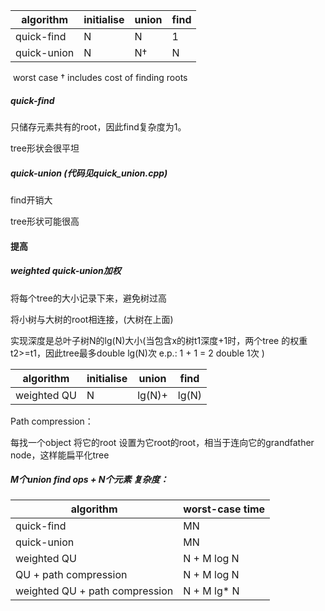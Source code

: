 | algorithm   | initialise | union | find |
| ----------- | ---------- | ----- | ---- |
| quick-find  | N          | N     | 1    |
| quick-union | N          | N†    | N    |

​													worst case				† includes cost of finding roots

##### quick-find 

只储存元素共有的root，因此find复杂度为1。

tree形状会很平坦

##### quick-union (代码见quick_union.cpp)

find开销大

tree形状可能很高

#### 提高

##### weighted quick-union加权

将每个tree的大小记录下来，避免树过高

将小树与大树的root相连接，(大树在上面)

实现深度是总叶子树N的lg(N)大小(当包含x的树t1深度+1时，两个tree 的权重t2>=t1，因此tree最多double lg(N)次 e.p.:  1 + 1 = 2 double 1次 )

| algorithm   | initialise | union  | find  |
| ----------- | ---------- | ------ | ----- |
| weighted QU | N          | lg(N)+ | lg(N) |

Path compression：

每找一个object 将它的root 设置为它root的root，相当于连向它的grandfather node，这样能扁平化tree

##### M个union find ops + N个元素 复杂度：

| algorithm                      | worst-case time |
| ------------------------------ | --------------- |
| quick-find                     | MN              |
| quick-union                    | MN              |
| weighted QU                    | N + M log N     |
| QU + path compression          | N + M log N     |
| weighted QU + path compression | N + M lg* N     |
